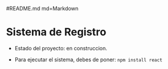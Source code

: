#README.md  md=Markdown

<h1> Sistema de Registro</h1>

- Estado del proyecto: en construccion.

- Para ejecutar el sistema, debes de poner:
```npm install react ```
